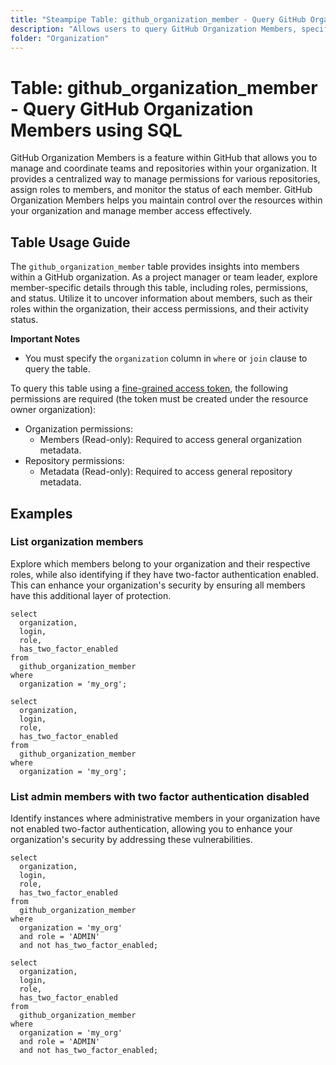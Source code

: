 ```yaml
---
title: "Steampipe Table: github_organization_member - Query GitHub Organization Members using SQL"
description: "Allows users to query GitHub Organization Members, specifically the details of members within an organization, providing insights into member profiles, roles, and status."
folder: "Organization"
---
```


# Table: github_organization_member - Query GitHub Organization Members using SQL

GitHub Organization Members is a feature within GitHub that allows you to manage and coordinate teams and repositories within your organization. It provides a centralized way to manage permissions for various repositories, assign roles to members, and monitor the status of each member. GitHub Organization Members helps you maintain control over the resources within your organization and manage member access effectively.

## Table Usage Guide

The `github_organization_member` table provides insights into members within a GitHub organization. As a project manager or team leader, explore member-specific details through this table, including roles, permissions, and status. Utilize it to uncover information about members, such as their roles within the organization, their access permissions, and their activity status.

**Important Notes**
- You must specify the `organization` column in `where` or `join` clause to query the table.

To query this table using a [fine-grained access token](https://docs.github.com/en/authentication/keeping-your-account-and-data-secure/managing-your-personal-access-tokens#creating-a-fine-grained-personal-access-token), the following permissions are required (the token must be created under the resource owner organization):
  - Organization permissions:
    - Members (Read-only): Required to access general organization metadata.
  - Repository permissions:
    - Metadata (Read-only): Required to access general repository metadata.

## Examples

### List organization members
Explore which members belong to your organization and their respective roles, while also identifying if they have two-factor authentication enabled. This can enhance your organization's security by ensuring all members have this additional layer of protection.

```sql+postgres
select
  organization,
  login,
  role,
  has_two_factor_enabled
from
  github_organization_member
where
  organization = 'my_org';
```

```sql+sqlite
select
  organization,
  login,
  role,
  has_two_factor_enabled
from
  github_organization_member
where
  organization = 'my_org';
```

### List admin members with two factor authentication disabled
Identify instances where administrative members in your organization have not enabled two-factor authentication, allowing you to enhance your organization's security by addressing these vulnerabilities.

```sql+postgres
select
  organization,
  login,
  role,
  has_two_factor_enabled
from
  github_organization_member
where
  organization = 'my_org'
  and role = 'ADMIN'
  and not has_two_factor_enabled;
```

```sql+sqlite
select
  organization,
  login,
  role,
  has_two_factor_enabled
from
  github_organization_member
where
  organization = 'my_org'
  and role = 'ADMIN'
  and not has_two_factor_enabled;
```

